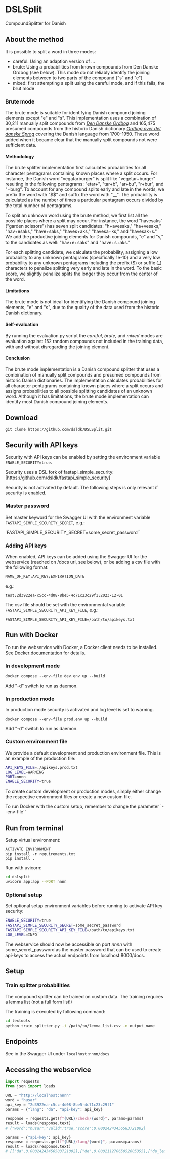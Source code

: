 # DSLSplit

CompoundSplitter for Danish

## About the method

It is possible to split a word in three modes:

* careful: Using an adaption version of ...
* brute: Using a probabilities from known compounds from Den Danske Ordbog (see below). This mode do not reliably identify the joining elements between to two parts of the compound ("s" and "e")
* mixed: first attempting a split using the careful mode, and if this fails, the brut mode

### Brute mode

The brute mode is suitable for identifying Danish compound joining elements except "e" and "s". This implementation uses a combination of 30,211 manually split compounds from [_Den Danske Ordbog_](ordnet.dk/ddo) and 165,475 presumed compounds from the historic Danish dictionary [_Ordbog over det danske Sprog_](ordnet.dk/ods) covering the Danish language from 1700-1950. These word added when it became clear that the manually split compounds not were sufficient data.

#### Methodology

The brute splitter implementation first calculates probabilities for all character pentagrams containing known places where a split occurs. For instance, the Danish word "vegatarburger" is split like "vegetar+burger" resulting in the following pentagrams: "etar+", "tar+b", "ar+bu", "r+bur", and "+burg". To account for any compound splits early and late in the words, we prefix the word with "$$" and suffix the word with "__". The probability is calculated as the number of times a particular pentagram occurs divided by the total number of pentagrams.

To split an unknown word using the brute method, we first list all the possible places where a split may occur. For instance, the word "havesaks" ("garden scissors") has seven split candidates: "h+avesaks," "ha+vesaks," "hav+esaks," "have+saks," "haves+aks," "havesa+ks," and "havesak+s." We add the productive joining elements for Danish compounds, "e" and "s," to the candidates as well: "hav+e+saks" and "have+s+aks."

For each splitting candidate, we calculate the probability, assigning a low probability to any unknown pentagrams (specifically 1e-10) and a very low probability to any unknown pentagrams including the prefix ($) or suffix (_) characters to penalize splitting very early and late in the word. To the basic score, we slightly penalize splits the longer they occur from the center of the word.

#### Limitations

The brute mode is not ideal for identifying the Danish compound joining elements, "e" and "s", due to the quality of the data used from the historic Danish dictionary.

#### Self-evaluation

By running the evaluation.py script the _careful_, _brute_, and _mixed_ modes are evaluation against 152 random compounds not included in the training data, with and without disregarding the joining element.

#### Conclusion

The brute mode implementation is a Danish compound splitter that uses a combination of manually split compounds and presumed compounds from historic Danish dictionaries. The implementation calculates probabilities for all character pentagrams containing known places where a split occurs and assigns probabilities to all possible splitting candidates of an unknown word. Although it has limitations, the brute mode implementation can identify most Danish compound joining elements.


## Download

```console
git clone https://github.com/dsldk/DSLSplit.git
```

## Security with API keys

Security with API keys can be enabled by setting the environment variable `ENABLE_SECURITY=true`. 

Security uses a DSL fork of fastapi_simple_security: [https://github.com/dsldk/fastapi_simple_security]

Security is not activated by default. The following steps is only relevant if security is enabled.

### Master password

Set master keyword for the Swagger UI with the environment variable `FASTAPI_SIMPLE_SECURITY_SECRET`, e.g.:

`FASTAPI_SIMPLE_SECURITY_SECRET=some_secret_password``

### Adding API keys

When enabled, API keys can be added using the Swagger UI for the webservice (reached on /docs url, see below), or be adding a csv file with the following format:

`
NAME_OF_KEY;API_KEY;EXPIRATION_DATE
`

e.g.:

`test;2d3922ea-c5cc-4d08-8be5-4c71c23c29f1;2023-12-01`

The csv file should be set with the environmental variable `FASTAPI_SIMPLE_SECURITY_API_KEY_FILE`, e.g.:

`FASTAPI_SIMPLE_SECURITY_API_KEY_FILE=/path/to/apikeys.txt`

## Run with Docker

To run the webservice with Docker, a Docker client needs to be installed. See [Docker documentation](https://www.docker.com) for details.

### In development mode

```console
docker compose --env-file dev.env up --build
```

Add "-d" switch to run as daemon.

### In production mode

In production mode security is activated and log level is set to warning.

```console
docker compose --env-file prod.env up --build
```

Add "-d" switch to run as daemon.

### Custom environment file

We provide a default development and production environment file.
This is an example of the production file:

```bash
API_KEYS_FILE=./apikeys.prod.txt
LOG_LEVEL=WARNING
PORT=nnnn
ENABLE_SECURITY=true
```
To create custom development or production modes, simply either change the respective environment files or create a new custom file. 

To run Docker with the custom setup, remember to change the parameter `--env-file``

## Run from terminal

Setup virtual environment:

```console
ACTIVATE ENVIRONMENT
pip install -r requirements.txt
pip install .
```

Run with uvicorn:

```bash
cd dslsplit
uvicorn app:app --PORT nnnn
```

### Optional setup

Set optional setup environment variables before running to activate API key security:

```bash
ENABLE_SECURITY=true
FASTAPI_SIMPLE_SECURITY_SECRET=some_secret_password
FASTAPI_SIMPLE_SECURITY_API_KEY_FILE=/path/to/apikeys.txt
LOG_LEVEL=INFO
```

The webservice should now be accessible on port _nnnn_ with some_secret_password as the master password that can be used to create api-keys to access the actual endpoints from localhost:8000/docs.

## Setup
### Train splitter probabilities
The compound splitter can be trained on custom data.
The training requires a lemma list (not a full form list!)

The training is executed by following command:
```bash
cd lextools
python train_splitter.py -i /path/to/lemma_list.csv -n output_name
```


## Endpoints

See in the Swagger UI under `localhost:nnnn/docs`

## Accessing the webservice

```python
import requests
from json import loads

URL = "http://localhost:nnnn"
word = "husar"
api_key = "2d3922ea-c5cc-4d08-8be5-4c71c23c29f1"
params = {"lang": "da", "api-key": api_key}

response = requests.get(f"{URL}/check/{word}", params=params)
result = loads(response.text)
# {"word":"husar","valid":true,"score":0.00024243456583721002}

params = {"api-key": api_key}
response = requests.get(f"{URL}/lang/{word}", params=params)
result = loads(response.text)
# [["da",0.00024243456583721002],["de",0.00021127065052605355],["da_lemma",0.0001922643763442915],["en",4.605676657984788e-06]]
```